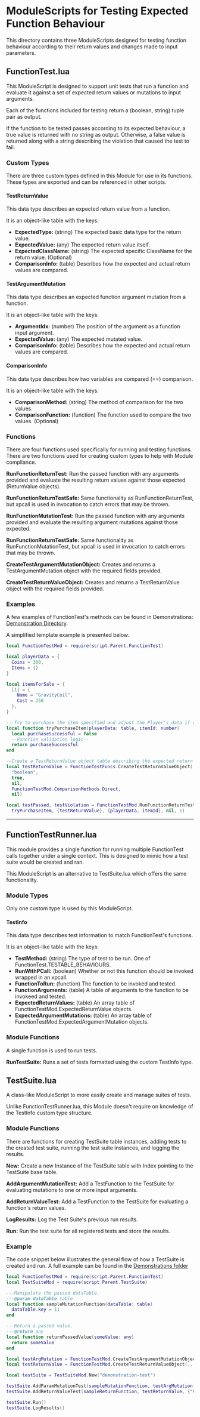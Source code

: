 # ModuleScripts for Testing Expected Function Behaviour
This directory contains three ModuleScripts designed for testing function behaviour
according to their return values and changes made to input parameters.

## FunctionTest.lua
This ModuleScript is designed to support unit tests that run a function and evaluate it 
against a set of expected return values or mutations to input arguments.

Each of the functions included for testing return a (boolean, string) tuple pair as output.

If the function to be tested passes according to its expected behaviour, a true value is returned
with no string as output. Otherwise, a false value is returned along with a string describing the
violation that caused the test to fail.

### Custom Types
There are three custom types defined in this Module for use in its functions.
These types are exported and can be referenced in other scripts.

#### TestReturnValue
This data type describes an expected return value from a function.

It is an object-like table with the keys:
- **ExpectedType:** (string) The expected basic data type for the return value.
- **ExpectedValue:** (any) The expected return value itself.
- **ExpectedClassName:** (string) The expected specific ClassName for the return value. (Optional)
- **ComparisonInfo:** (table) Describes how the expected and actual return values are compared.

#### TestArgumentMutation
This data type describes an expected function argument mutation from a function.

It is an object-like table with the keys:
- **ArgumentIdx:** (number) The position of the argument as a function input argument.
- **ExpectedValue:** (any) The expected mutated value.
- **ComparisonInfo:** (table) Describes how the expected and actual return values are compared.

#### ComparisonInfo
This data type describes how two variables are compared (==) comparison.

It is an object-like table with the keys:
- **ComparisonMethod:** (string) The method of comparison for the two values.
- **ComparisonFunction:** (function) The function used to compare the two values. (Optional)

### Functions
There are four functions used specifically for running and testing functions.
There are two functions used for creating custom types to help with Module compliance.

**RunFunctionReturnTest:** Run the passed function with any arguments provided and evaluate
the resulting return values against those expected (ReturnValue objects).

**RunFunctionReturnTestSafe:** Same functionality as RunFunctionReturnTest, but xpcall
is used in invocation to catch errors that may be thrown.

**RunFunctionMutationTest:** Run the passed function with any arguments provided and
evaluate the resulting argument mutations against those expected.

**RunFunctionReturnTestSafe:** Same functionality as RunFunctionMutationTest, but xpcall
is used in invocation to catch errors that may be thrown.

**CreateTestArgumentMutationObject:** Creates and returns a TestArgumentMutation object
with the required fields provided.

**CreateTestReturnValueObject:** Creates and returns a TestReturnValue object with the
required fields provided.

### Examples
A few examples of FunctionTest's methods can be found in Demonstrations: [Demonstration Directory](../Demonstrations/README.md).

A simplified template example is presented below.
```lua
local FunctionTestMod = require(script.Parent.FunctionTest)

local playerData = {
  Coins = 300,
  Items = {}
}

local itemsForSale = {
  [1] = {
    Name = "GravityCoil",
    Cost = 250
  },
}

---Try to purchase the item specified and adjust the Player's data if valid.
local function tryPurchaseItem(playerData: table, itemId: number)
  local purchaseSuccessful = false
  --Function validation logic--
  return purchaseSuccessful
end

--Create a TestReturnValue object table describing the expected return value of tryPurchaseItem
local testReturnValue = FunctionTestFuncs.CreateTestReturnValueObject(
  "boolean",
  true,
  nil,
  FunctionTestMod.ComparisonMethods.Direct,
  nil)

local testPassed, testViolation = FunctionTestMod.RunFunctionReturnTest(
  tryPurchaseItem, {testReturnValue}, {playerData, itemId}, nil, 1)
```

---
## FunctionTestRunner.lua
This module provides a single function for running multiple FunctionTest calls together under
a single context. This is designed to mimic how a test suite would be created and ran.

This ModuleScript is an alternative to TestSuite.lua which offers the same functionality.

### Module Types
Only one custom type is used by this ModuleScript.

#### TestInfo
This data type describes test information to match FunctionTest's functions.

It is an object-like table with the keys:
- **TestMethod:** (string) The type of test to be run. One of FunctionTest.TESTABLE_BEHAVIOURS.
- **RunWithPCall:** (boolean) Whether or not this function should be invoked wrapped in an xpcall.
- **FunctionToRun:** (function) The function to be invoked and tested.
- **FunctionArguments:** (table) A table of arguments to the function to be invokeed and tested.
- **ExpectedReturnValues:** (table) An array table of FunctionTestMod.ExpectedReturnValue objects.
- **ExpectedArgumentMutations:** (table) An array table of FunctionTestMod.ExpectedArgumentMutation objects.

### Module Functions
A single function is used to run tests.

**RunTestSuite:** Runs a set of tests formatted using the custom TestInfo type.

## TestSuite.lua
A class-like ModuleScript to more easily create and manage suites of tests.

Unlike FunctionTestRunner.lua, this Module doesn't require on knowledge of the
TestInfo custom type structure.

### Module Functions
There are functions for creating TestSuite table instances, adding tests to the created
test suite, running the test suite instances, and logging the results.

**New:** Create a new Instance of the TestSuite table with Index pointing to the TestSuite base table.

**AddArgumentMutationTest:** Add a TestFunction to the TestSuite for evaluating mutations
to one or more input arguments.

**AddReturnValueTest:** Add a TestFunction to the TestSuite for evaluating a function's
return values.

**LogResults:** Log the Test Suite's previous run results.

**Run:** Run the test suite for all registered tests and store the results.

### Example
The code snippet below illustrates the general flow of how a TestSuite is created and run.
A full example can be found in the [Demonstrations folder](Demonstrations.README.md)

```lua
local FunctionTestMod = require(script.Parent.FunctionTest)
local TestSuiteMod = require(script.Parent.TestSuite)

---Manipulate the passed dataTable.
---@param dataTable table
local function sampleMutationFunction(dataTable: table)
  dataTable.key = 11
end

---Return a passed value.
---@return any
local function returnPassedValue(someValue: any)
  return someValue
end

local testArgMutation = FunctionTestMod.CreateTestArgumentMutationObject(...)
local testReturnValue = FunctionTestMod.CreateTestReturnValueObject(...)

local testSuite = TestSuiteMod.New("demonstration-test")

testSuite.AddParamMutationTest(sampleMutationFunction, testArgMutation, {{["key"] = 10}, false)
testSuite.AddReturnValueTest(sampleReturnFunction, testReturnValue, {"Hello World"}, false)

testSuite.Run()
testSuite.LogResults()

```
